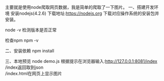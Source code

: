 主要就是使用node爬取网页数据，我是简单的爬取了一下图片。
一、搭建开发环境
安装nodejs(4.2.6)
下载地址:https://nodejs.org 下载对应操作系统的安装包并安装。

node -v
检测版本是否正常

检查npm
npm -v

二、安装依赖
npm install

三、本地预览
node demo.js
根据提示在浏览器输入:http://127.0.0.1:8081/index
<br/>
/index返回取到json
<br/>
/index.html在网页上显示图片
